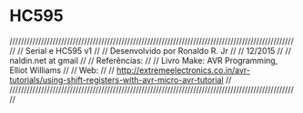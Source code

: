 # HC595
/////////////////////////////////////////////////////////////////////////////////////////////////////
// Serial e HC595 v1                                                                               //
// Desenvolvido por Ronaldo R. Jr                                                                  //
// 12/2015                                                                                         //
// naldin.net at gmail                                                                             //
// Referências:                                                                                    //
// Livro Make: AVR Programming, Elliot Williams                                                    //
// Web:                                                                                            //
// http://extremeelectronics.co.in/avr-tutorials/using-shift-registers-with-avr-micro-avr-tutorial //
/////////////////////////////////////////////////////////////////////////////////////////////////////
